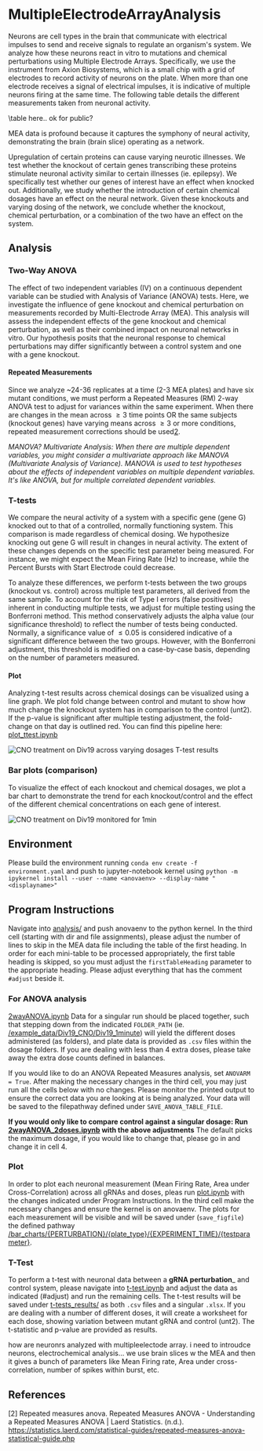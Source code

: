 # MultipleElectrodeArrayAnalysis
Neurons are cell types in the brain that communicate with electrical impulses to send and receive signals to regulate an organism's system. We analyze how these neurons react in vitro to mutations and chemical perturbations using Multiple Electrode Arrays. Specifically, we use the instrument from Axion Biosystems, which is a small chip with a grid of electrodes to record activity of neurons on the plate. When more than one electrode receives a signal of electrical impulses, it is indicative of multiple neurons firing at the same time. The following table details the different measurements taken from neuronal activity. 

\table here.. ok for public?

MEA data is profound because it captures the symphony of neural activity, demonstrating the brain (brain slice) operating as a network.

Upregulation of certain proteins can cause varying neurotic illnesses. We test whether the knockout of certain genes transcribing these proteins stimulate neuronal activity similar to certain illnesses (ie. epilepsy). We specifically test whether our genes of interest have an effect when knocked out. Additionally, we study whether the introduction of certain chemical dosages have an effect on the neural network. Given these knockouts and varying dosing of the network, we conclude whether the knockout, chemical perturbation, or a combination of the two have an effect on the system.

## Analysis
### Two-Way ANOVA
The effect of two independent variables (IV) on a continuous dependent variable can be studied with Analysis of Variance (ANOVA) tests. Here,  we investigate the influence of gene knockout and chemical perturbation on measurements recorded by Multi-Electrode Array (MEA). This analysis will assess the independent effects of the gene knockout and chemical perturbation, as well as their combined impact on neuronal networks in vitro. Our hypothesis posits that the neuronal response to chemical perturbations may differ significantly between a control system and one with a gene knockout.

#### Repeated Measurements
Since we analyze ~24-36 replicates at a time (2-3 MEA plates) and have six mutant conditions, we must perform a Repeated Measures (RM) 2-way ANOVA test to adjust for variances within the same experiment.  When there are changes in the mean across $\geq 3$ time points OR the same subjects (knockout genes) have varying means across $\geq 3$ or more conditions, repeated measurement corrections should be used[2](References). 

_MANOVA? Multivariate Analysis: When there are multiple dependent variables, you might consider a multivariate approach like MANOVA (Multivariate Analysis of Variance). MANOVA is used to test hypotheses about the effects of independent variables on multiple dependent variables. It's like ANOVA, but for multiple correlated dependent variables._


### T-tests
We compare the neural activity of a system with a specific gene (gene G) knocked out to that of a controlled, normally functioning system. This comparison is made regardless of chemical dosing. We hypothesize knocking out gene G will result in changes in neural activity. The extent of these changes depends on the specific test parameter being measured. For instance, we might expect the Mean Firing Rate (Hz) to increase, while the Percent Bursts with Start Electrode could decrease.

To analyze these differences, we perform t-tests between the two groups (knockout vs. control) across multiple test parameters, all derived from the same sample. To account for the risk of Type I errors (false positives) inherent in conducting multiple tests, we adjust for multiple testing using the Bonferroni method. This method conservatively adjusts the alpha value (our significance threshold) to reflect the number of tests being conducted. Normally, a significance value of $\leq 0.05$ is considered indicative of a significant difference between the two groups. However, with the Bonferroni adjustment, this threshold is modified on a case-by-case basis, depending on the number of parameters measured.

#### Plot
Analyzing t-test results across chemical dosings can be visualized using a line graph. We plot fold change between control and mutant to show how much change the knockout system has in comparison to the control (unt2). If the p-value is significant after multiple testing adjustment, the fold-change on that day is outlined red. You can find this pipeline here: [plot_ttest.ipynb](analysis/plot_ttest.ipynb)

![CNO treatment on Div19 across varying dosages T-test results](https://github.com/soderling-lab/MultipleElectrodeArrayAnalysis/blob/clean/t-test_results/Div19_CNO/Div19_1minute/plots/Mean%20Firing%20Rate%20(Hz).png)
### Bar plots (comparison)
To visualize the effect of each knockout and chemical dosages, we plot a bar chart to demonstrate the trend for each knockout/control and the effect of the different chemical concentrations on each gene of interest.

![CNO treatment on Div19 monitored for 1min](https://github.com/soderling-lab/MultipleElectrodeAnalysisANOVA/blob/clean/bar_charts/CNO/DIV19/1_MIN/Mean%20Firing%20Rate%20(Hz).png)

## Environment
Please build the environment running `conda env create -f environment.yaml` and push to jupyter-notebook kernel using `python -m ipykernel install --user --name <anovaenv> --display-name "<displayname>"`

## Program Instructions
Navigate into [analysis/](/analysis) and push anovaenv to the python kernel. In the third cell (starting with dir and file assignments), please adjust the number of lines to skip in the MEA data file including the table of the first heading. In order for each mini-table to be processed appropriately, the first table heading is skipped, so you must adjust the `firstTableHeading` parameter to the appropriate heading. Please adjust everything that has the comment `#adjust` beside it. 

### For ANOVA analysis
[2wayANOVA.ipynb](analysis/2wayANOVA.ipynb) 
Data for a singular run should be placed together, such that stepping down from the indicated `FOLDER_PATH` (ie. [/example_data/Div19_CNO/Div19_1minute](example_data/Div19_CNO/Div19_1minute)) will yield the different doses administered (as folders), and plate data is provided as `.csv` files within the dosage folders. If you are dealing with less than 4 extra doses, please take away the extra dose counts defined in balances. 

If you would like to do an ANOVA Repeated Measures analysis, set `ANOVARM = True`. After making the necessary changes in the third cell, you may just run all the cells below with no changes. Please monitor the printed output to ensure the correct data you are looking at is being analyzed. Your data will be saved to the filepathway defined under `SAVE_ANOVA_TABLE_FILE`.

**If you would only like to compare control against a singular dosage: Run [2wayANOVA_2doses.ipynb](analysis/2wayANOVA_2doses.ipynb) with the above adjustments** The default picks the maximum dosage, if you would like to change that, please go in and change it in cell 4. 

### Plot
In order to plot each neuronal measurement (Mean Firing Rate, Area under Cross-Correlation) across all gRNAs and doses, pleas run [plot.ipynb](analysis/plot.ipynb) with the changes indicated under Program Instructions. In the third cell make the necessary changes and ensure the kernel is on anovaenv. The plots for each measurement will be visible and will be saved under (`save_figfile`) the defined pathway [/bar_charts/{PERTURBATION}/{plate_type}/{EXPERIMENT_TIME}/{testparameter}](bar_charts). 


### T-Test 
To perform a t-test with neuronal data between a __gRNA perturbation___ and control system, please navigate into [t-test.ipynb](analysis/t-test.ipynb) and adjust the data as indicated (#adjust) and run the remaining cells. The t-test results will be saved under [t-tests_results/](t-test_results) as both `.csv` files and a singular `.xlsx`. If you are dealing with a number of different doses, it will create a worksheet for each dose, showing variation between mutant gRNA and control (unt2). The t-statistic and p-value are provided as results.

how are neuronrs analyzed with multipleelectode array. i need to introudce neurons, electrochemical analysis... we use brain slices w the MEA and then it gives a bunch of parameters like Mean Firing rate, Area under cross-correlation, number of spikes within burst, etc.

## References
[2] Repeated measures anova. Repeated Measures ANOVA - Understanding a Repeated Measures ANOVA | Laerd Statistics. (n.d.). https://statistics.laerd.com/statistical-guides/repeated-measures-anova-statistical-guide.php 